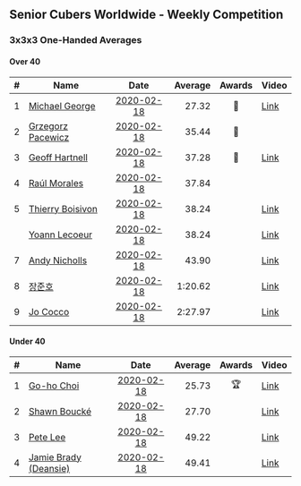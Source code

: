 ## Senior Cubers Worldwide - Weekly Competition
### 3x3x3 One-Handed Averages

#### Over 40

| # | Name | Date | Average | Awards | Video |
| :--: | -- | :--: | --: | :--: | -- |
| 1 | [Michael George](../persons/michael_george.md) | [2020-02-18](2020-02-18.md) | 27.32 | 🥇 | [Link](https://www.facebook.com/events/1618332754973681/permalink/1619575454849411/) |
| 2 | [Grzegorz Pacewicz](../persons/grzegorz_pacewicz.md) | [2020-02-18](2020-02-18.md) | 35.44 | 🥈 | |
| 3 | [Geoff Hartnell](../persons/geoff_hartnell.md) | [2020-02-18](2020-02-18.md) | 37.28 | 🥉 | [Link](https://www.facebook.com/events/1618332754973681/permalink/1623480064458950/) |
| 4 | [Raúl Morales](../persons/raul_morales.md) | [2020-02-18](2020-02-18.md) | 37.84 |  | |
| 5 | [Thierry Boisivon](../persons/thierry_boisivon.md) | [2020-02-18](2020-02-18.md) | 38.24 |  | [Link](https://www.facebook.com/events/1618332754973681/permalink/1621555787984711/) |
| | [Yoann Lecoeur](../persons/yoann_lecoeur.md) | [2020-02-18](2020-02-18.md) | 38.24 |  | [Link](https://www.facebook.com/events/1618332754973681/permalink/1622459904560966/) |
| 7 | [Andy Nicholls](../persons/andy_nicholls.md) | [2020-02-18](2020-02-18.md) | 43.90 |  | [Link](https://www.facebook.com/events/1618332754973681/permalink/1618697511603872/) |
| 8 | [장준호](../persons/장준호.md) | [2020-02-18](2020-02-18.md) | 1:20.62 |  | [Link](https://www.facebook.com/events/1618332754973681/permalink/1623943337745956/) |
| 9 | [Jo Cocco](../persons/jo_cocco.md) | [2020-02-18](2020-02-18.md) | 2:27.97 |  | [Link](https://www.facebook.com/events/1618332754973681/permalink/1624311164375840/) |

#### Under 40

| # | Name | Date | Average | Awards | Video |
| :--: | -- | :--: | --: | :--: | -- |
| 1 | [Go-ho Choi](../persons/go-ho_choi.md) | [2020-02-18](2020-02-18.md) | 25.73 | 🏆 | [Link](https://www.facebook.com/events/1618332754973681/permalink/1618631721610451/) |
| 2 | [Shawn Boucké](../persons/shawn_boucke.md) | [2020-02-18](2020-02-18.md) | 27.70 |  | [Link](https://www.facebook.com/events/1618332754973681/permalink/1621909717949318/) |
| 3 | [Pete Lee](../persons/pete_lee.md) | [2020-02-18](2020-02-18.md) | 49.22 |  | [Link](https://www.facebook.com/events/1618332754973681/permalink/1622571537883136/) |
| 4 | [Jamie Brady (Deansie)](../persons/jamie_brady.md) | [2020-02-18](2020-02-18.md) | 49.41 |  | [Link](https://www.facebook.com/events/1618332754973681/permalink/1618918598248430/) |


<!-- Global site tag (gtag.js) - Google Analytics -->
<script async src="https://www.googletagmanager.com/gtag/js?id=UA-86348435-3"></script>
<script>window.dataLayer = window.dataLayer || []; function gtag() {dataLayer.push(arguments);} gtag('js', new Date()); gtag('config', 'UA-86348435-3');</script>
